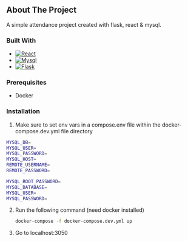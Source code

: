 <!-- ABOUT THE PROJECT -->

## About The Project

A simple attendance project created with flask, react & mysql.

### Built With

- [![React][react.js]][react-url]
- [![Mysql][mysql.dev]][mysql-url]
- [![Flask][flask.dev]][flask-url]

### Prerequisites

- Docker

### Installation

1. Make sure to set env vars in a compose.env file within the docker-compose.dev.yml file directory

```sh
MYSQL_DB=
MYSQL_USER=
MYSQL_PASSWORD=
MYSQL_HOST=
REMOTE_USERNAME=
REMOTE_PASSWORD=

MYSQL_ROOT_PASSWORD=
MYSQL_DATABASE=
MYSQL_USER=
MYSQL_PASSWORD=
```

2. Run the following command (need docker installed)
   ```sh
   docker-compose -f docker-compose.dev.yml up
   ```
3. Go to localhost:3050

[mysql.dev]: https://img.shields.io/badge/Mysql-DD0031?style=for-the-badge&logo=mysql&logoColor=white
[mysql-url]: https://www.mysql.com/
[react.js]: https://img.shields.io/badge/React-20232A?style=for-the-badge&logo=react&logoColor=61DAFB
[react-url]: https://reactjs.org/
[flask.dev]: https://img.shields.io/badge/Flask-563D7C?style=for-the-badge&logo=flask&logoColor=white
[flask-url]: https://flask.palletsprojects.com/en/2.2.x/
